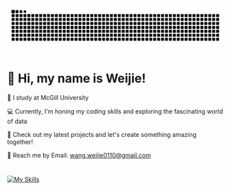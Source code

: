 <div>
  <img alt="my contributions" src="https://raw.githubusercontent.com/iam-weijie/iam-weijie/output/github-contribution-grid-snake.svg" />
</div>

# 👋 Hi, my name is Weijie!

📕 I study at McGill University

💻 Currently, I'm honing my coding skills and exploring the fascinating world of data

🚀 Check out my latest projects and let's create something amazing together! 

📧 Reach me by Email: [wang.weijie0110@gmail.com](mailto:wang.weijie0110@gmail.com)

#
<!-- [This is a comment](https://github.com/tandpfun/skill-icons?tab=readme-ov-file#icons-list) -->
[![My Skills](https://skillicons.dev/icons?i=py,java,r,js,html,css,c,bash,aws)](https://skillicons.dev)

